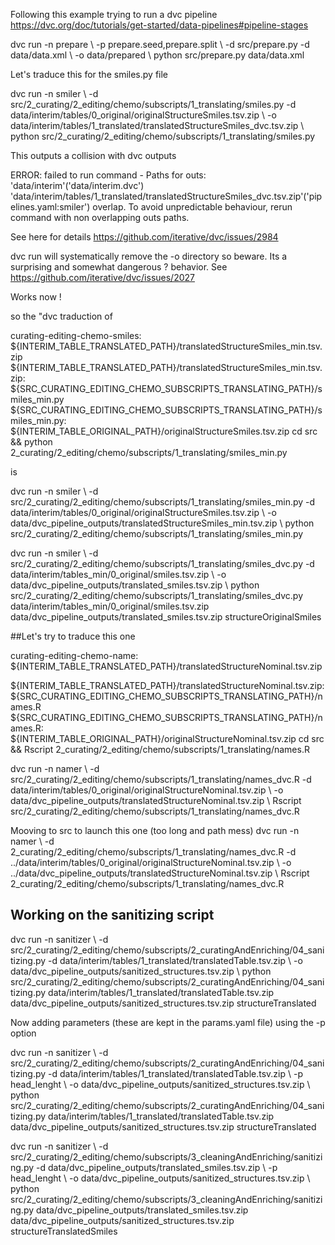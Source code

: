 Following this example trying to run a dvc pipeline <https://dvc.org/doc/tutorials/get-started/data-pipelines#pipeline-stages>

dvc run -n prepare \\
          \-p prepare.seed,prepare.split \\
          \-d src/prepare.py -d data/data.xml \\
          \-o data/prepared \\
          python src/prepare.py data/data.xml

Let's traduce this for the smiles.py file

dvc run -n smiler \\
          \-d src/2_curating/2_editing/chemo/subscripts/1_translating/smiles.py -d data/interim/tables/0_original/originalStructureSmiles.tsv.zip \\
          \-o data/interim/tables/1_translated/translatedStructureSmiles_dvc.tsv.zip \\
          python src/2_curating/2_editing/chemo/subscripts/1_translating/smiles.py

This outputs a collision with dvc outputs

ERROR: failed to run command - Paths for outs:
'data/interim'('data/interim.dvc')
'data/interim/tables/1_translated/translatedStructureSmiles_dvc.tsv.zip'('pipelines.yaml:smiler')
overlap. To avoid unpredictable behaviour, rerun command with non overlapping outs paths.

See here for details <https://github.com/iterative/dvc/issues/2984>

dvc run will systematically remove the -o directory so beware. Its a surprising and somewhat dangerous ? behavior.
See
<https://github.com/iterative/dvc/issues/2027>

Works now !

so the "dvc traduction of

curating-editing-chemo-smiles: ${INTERIM_TABLE_TRANSLATED_PATH}/translatedStructureSmiles_min.tsv.zip
${INTERIM_TABLE_TRANSLATED_PATH}/translatedStructureSmiles_min.tsv.zip: ${SRC_CURATING_EDITING_CHEMO_SUBSCRIPTS_TRANSLATING_PATH}/smiles_min.py
${SRC_CURATING_EDITING_CHEMO_SUBSCRIPTS_TRANSLATING_PATH}/smiles_min.py: ${INTERIM_TABLE_ORIGINAL_PATH}/originalStructureSmiles.tsv.zip
	cd src && python 2_curating/2_editing/chemo/subscripts/1_translating/smiles_min.py

is

dvc run -n smiler \\
          \-d src/2_curating/2_editing/chemo/subscripts/1_translating/smiles_min.py -d data/interim/tables/0_original/originalStructureSmiles.tsv.zip \\
          \-o data/dvc_pipeline_outputs/translatedStructureSmiles_min.tsv.zip \\
          python src/2_curating/2_editing/chemo/subscripts/1_translating/smiles_min.py

dvc run -n smiler \\
          \-d src/2_curating/2_editing/chemo/subscripts/1_translating/smiles_dvc.py -d data/interim/tables_min/0_original/smiles.tsv.zip \\
          \-o data/dvc_pipeline_outputs/translated_smiles.tsv.zip \\
          python src/2_curating/2_editing/chemo/subscripts/1_translating/smiles_dvc.py data/interim/tables_min/0_original/smiles.tsv.zip data/dvc_pipeline_outputs/translated_smiles.tsv.zip structureOriginalSmiles

\##Let's try to traduce this one

curating-editing-chemo-name: ${INTERIM_TABLE_TRANSLATED_PATH}/translatedStructureNominal.tsv.zip

${INTERIM_TABLE_TRANSLATED_PATH}/translatedStructureNominal.tsv.zip: ${SRC_CURATING_EDITING_CHEMO_SUBSCRIPTS_TRANSLATING_PATH}/names.R
${SRC_CURATING_EDITING_CHEMO_SUBSCRIPTS_TRANSLATING_PATH}/names.R: ${INTERIM_TABLE_ORIGINAL_PATH}/originalStructureNominal.tsv.zip
	cd src && Rscript 2_curating/2_editing/chemo/subscripts/1_translating/names.R

dvc run -n namer \\
          \-d src/2_curating/2_editing/chemo/subscripts/1_translating/names_dvc.R -d data/interim/tables/0_original/originalStructureNominal.tsv.zip \\
          \-o data/dvc_pipeline_outputs/translatedStructureNominal.tsv.zip \\
          Rscript src/2_curating/2_editing/chemo/subscripts/1_translating/names_dvc.R

Mooving to src to launch this one (too long and path mess)
dvc run -n namer \\
          \-d 2_curating/2_editing/chemo/subscripts/1_translating/names_dvc.R -d ../data/interim/tables/0_original/originalStructureNominal.tsv.zip \\
          \-o ../data/dvc_pipeline_outputs/translatedStructureNominal.tsv.zip \\
          Rscript 2_curating/2_editing/chemo/subscripts/1_translating/names_dvc.R

## Working on the sanitizing script

dvc run -n sanitizer \\
          \-d src/2_curating/2_editing/chemo/subscripts/2_curatingAndEnriching/04_sanitizing.py -d data/interim/tables/1_translated/translatedTable.tsv.zip \\
          \-o data/dvc_pipeline_outputs/sanitized_structures.tsv.zip \\
          python src/2_curating/2_editing/chemo/subscripts/2_curatingAndEnriching/04_sanitizing.py data/interim/tables/1_translated/translatedTable.tsv.zip data/dvc_pipeline_outputs/sanitized_structures.tsv.zip structureTranslated

Now adding parameters (these are kept in the params.yaml file) using the -p option

dvc run -n sanitizer \\
          \-d src/2_curating/2_editing/chemo/subscripts/2_curatingAndEnriching/04_sanitizing.py -d data/interim/tables/1_translated/translatedTable.tsv.zip \\
          \-p head_lenght \\
          \-o data/dvc_pipeline_outputs/sanitized_structures.tsv.zip \\
          python src/2_curating/2_editing/chemo/subscripts/2_curatingAndEnriching/04_sanitizing.py data/interim/tables/1_translated/translatedTable.tsv.zip data/dvc_pipeline_outputs/sanitized_structures.tsv.zip structureTranslated

dvc run -n sanitizer \\
          \-d src/2_curating/2_editing/chemo/subscripts/3_cleaningAndEnriching/sanitizing.py -d data/dvc_pipeline_outputs/translated_smiles.tsv.zip \\
          \-p head_lenght \\
          \-o data/dvc_pipeline_outputs/sanitized_structures.tsv.zip \\
          python src/2_curating/2_editing/chemo/subscripts/3_cleaningAndEnriching/sanitizing.py data/dvc_pipeline_outputs/translated_smiles.tsv.zip data/dvc_pipeline_outputs/sanitized_structures.tsv.zip structureTranslatedSmiles
